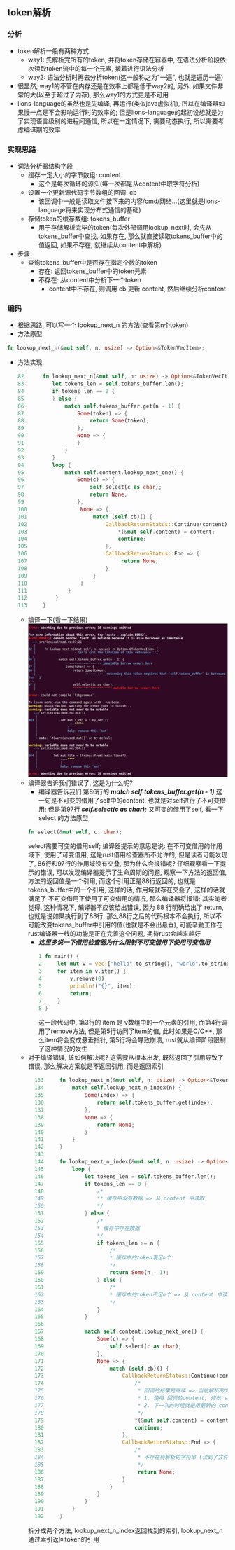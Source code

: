 ## token解析
### 分析
- token解析一般有两种方式
	- way1: 先解析完所有的token, 并将token存储在容器中, 在语法分析阶段依次读取token流中的每一个元素, 接着进行语法分析
	- way2: 语法分析时再去分析token(这一般称之为"一遍", 也就是遍历一遍)
- 很显然, way1的不管在内存还是在效率上都是低于way2的, 另外, 如果文件非常的大(以至于超过了内存), 那么way1的方式更是不可用
- lions-language的虽然也是先编译, 再运行(类似java虚拟机), 所以在编译器如果慢一点是不会影响运行时的效率的; 但是lions-language的起初设想就是为了实现语言级别的进程间通信, 所以在一定情况下, 需要动态执行, 所以需要考虑编译期的效率

### 实现思路
- 词法分析器结构字段
	- 缓存一定大小的字节数组: content
		- 这个是每次循环的源头(每一次都是从content中取字符分析)
	- 设置一个更新源代码字节数组的回调: cb
		- 该回调中一般是读取文件接下来的内容/cmd/网络...(这里就是lions-language将来实现分布式通信的基础)
	- 存储token的缓存数组: tokens_buffer
		- 用于存储解析完毕的token(每次外部调用lookup_next时, 会先从tokens_buffer中查找, 如果存在, 那么就直接读取tokens_buffer中的值返回, 如果不存在, 就继续从content中解析)
- 步骤
	- 查询tokens_buffer中是否存在指定个数的token
		- 存在: 返回tokens_buffer中的token元素
		- 不存在: 从content中分析下一个token
			- content中不存在, 则调用 cb 更新 content, 然后继续分析content

### 编码
- 根据思路, 可以写一个 lookup_next_n 的方法(查看第n个token)
- 方法原型
```rust
fn lookup_next_n(&mut self, n: usize) -> Option<&TokenVecItem>;
```
- 方法实现
	```rust
	82	    fn lookup_next_n(&mut self, n: usize) -> Option<&TokenVecItem> {
	83         let tokens_len = self.tokens_buffer.len();
	84         if tokens_len == 0 {
	85         } else {
	86             match self.tokens_buffer.get(n - 1) {
	87                 Some(token) => {
	88                     return Some(token);
	89                 },
	90                 None => {
	91                 }
	92             }
	93         }
	94         loop {
	95             match self.content.lookup_next_one() {
	96                 Some(c) => {
	97                     self.select(c as char);
	98                     return None;
	99                 },
	100                 None => {
	101                     match (self.cb)() {
	102                         CallbackReturnStatus::Continue(content) => {
	103                             *(&mut self.content) = content;
	104                             continue;
	105                         },
	106                         CallbackReturnStatus::End => {
	107                              return None;
	108                         }
	109                     }
	110                 }
	111             }
	112         }
	113     }
	```
	- 编译一下(看一下结果)
	![img2](images/img2.png)
	- 编译器告诉我们错误了, 这是为什么呢?
		- 编译器告诉我们 第86行的 ***match self.tokens_buffer.get(n - 1)*** 这一句是不可变的借用了self中的content, 也就是对self进行了不可变借用; 但是第97行 ***self.select(c as char);*** 又可变的借用了self, 看一下 select 的方法原型
		```rust
		fn select(&mut self, c: char);
		```
		select需要可变的借用self; 编译器提示的意思是说: 在不可变借用的作用域下, 使用了可变借用, 这是rust借用检查器所不允许的; 但是读者可能发现了, 86行和97行的作用域没有交叠, 那为什么会报错呢? 仔细观察看一下提示的错误, 可以发现编译器提示了生命周期的问题, 观察一下方法的返回值, 方法的返回值是一个引用, 而这个引用正是88行返回的, 也就是tokens_buffer中的一个引用, 这样的话, 作用域就存在交叠了, 这样的话就满足了 不可变借用下使用了可变借用的情况, 那么编译器将报错; 其实笔者觉得, 这种情况下, 编译器不应该给出错误, 因为 88 行明确给出了 return, 也就是说如果执行到了88行, 那么88行之后的代码根本不会执行, 所以不可能改变tokens_buffer中引用的值(也就是不会出悬垂), 可能辛勤工作在rust编译器一线的功能是正在完善这个问题, 期待rust会越来越好
		- ***这里多说一下借用检查器为什么限制不可变借用下使用可变借用***
			```rust
			1 fn main() { 
			2     let mut v = vec!["hello".to_string(), "world".to_string()];
			3     for item in v.iter() {
			4         v.remove(0);
			5         println!("{}", item);
			6         return;
			7     }
			8 }
			```
			这一段代码中, 第3行的 item 是 v数组中的一个元素的引用, 而第4行调用了remove方法, 但是第5行访问了item的值, 此时如果是C/C++, 那么item将会变成悬垂指针, 第5行将会导致崩溃, rust就从编译阶段限制了这种情况的发生
	- 对于编译错误, 该如何解决呢? 这需要从根本出发, 既然返回了引用导致了错误, 那么解决方案就是不返回引用, 而是返回索引
		```rust
		  133	  fn lookup_next_n(&mut self, n: usize) -> Option<&TokenVecItem> {
		  134         match self.lookup_next_n_index(n) {
		  135             Some(index) => {
		  136                 return self.tokens_buffer.get(index);
		  137             },
		  138             None => {
		  139                 return None;
		  140             }
		  141         }
		  142     }
		  143 
		  144     fn lookup_next_n_index(&mut self, n: usize) -> Option<usize> {
		  145         loop {
		  146             let tokens_len = self.tokens_buffer.len();
		  147             if tokens_len == 0 {
		  148                 /*
		  149                 ** 缓存中没有数据 => 从 content 中读取
		  150                 */
		  151             } else {
		  152                 /*
		  153                 * 缓存中存在数据
		  154                 */
		  155                 if tokens_len >= n {
		  156                     /*
		  157                     * 缓存中的token满足n个
		  158                     */
		  159                     return Some(n - 1);
		  160                 } else {
		  161                     /*
		  162                     * 缓存中的token不足n个 => 从 content 中读取
		  163                     */
		  164                 }
		  165             }
		  166 
		  167             match self.content.lookup_next_one() {
		  168                 Some(c) => {
		  169                     self.select(c as char);
		  170                 },
		  171                 None => {
		  172                     match (self.cb)() {
		  173                         CallbackReturnStatus::Continue(content) => {
		  174                             /*
		  175                              * 回调的结果是继续 => 当前解析的文件还存在待解析的字符串
		  176                              * 1. 使用 回调的content, 修改 self.content
		  177                              * 2. 下一次的时候就是用最新的 content 循环
		  178                              */
		  179                             *(&mut self.content) = content;
		  180                             continue;
		  181                         },
		  182                         CallbackReturnStatus::End => {
		  183                             /*
		  184                              * 不存在待解析的字符串 (读到了文件的最尾部)
		  185                              */
		  186                              return None;
		  187                         }
		  188                     }
		  189                 }
		  190             }
		  191         }
		  192     }
		```
		拆分成两个方法, lookup_next_n_index返回找到的索引, lookup_next_n通过索引返回token的引用


